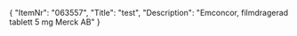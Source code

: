 {
  "ItemNr": "063557",
  "Title": "test",
  "Description": "Emconcor, filmdragerad tablett 5 mg Merck AB"
}